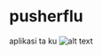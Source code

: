 # pusherflu
 aplikasi ta ku
 ![alt text](https://github.com/O-ID/pusherflu/blob/master/assets/images/1.jpg?raw=true)
